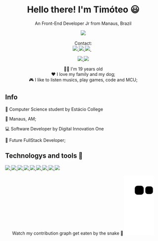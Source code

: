 <h1 align='center'>
Hello there! I'm Timóteo 😃
</h1>

<p align='center'>
An Front-End Developer Jr from Manaus, Brazil
</p>

<div align="center">
   <img height="380em" src="https://img.thuthuatphanmem.vn/uploads/2018/10/26/anh-gif-dep-nhat_054957921.gif"/>
</div>

<p align='center'>
  Contact: <br>
  <a href="https://www.linkedin.com/in/tim%C3%B3teo-bentes-03a083161/">
    <img src="https://img.shields.io/badge/linkedin-%230077B5.svg?&style=for-the-badge&logo=linkedin&logoColor=white"/>
  </a>
  <a href="https://www.instagram.com/bentest.t/">
    <img src="https://img.shields.io/badge/instagram-%23E4405F.svg?&style=for-the-badge&logo=instagram&logoColor=white"/>
  </a>
   <a href="http://timoteo-portfolio.vercel.app/">
      <img src="https://img.shields.io/badge/website-000000?style=for-the-badge&logo=About.me&logoColor=white"/>
   </a>&nbsp;&nbsp;
  
</p>

<p align='center'>
  <a href="https://github.com/timoteobentes"><img src="https://github-readme-stats.vercel.app/api?username=timoteobentes&show_icons=true&count_private=true&theme=dracula" width="350">
  <img src="https://github-readme-stats.vercel.app/api/top-langs/?username=timoteobentes&layout=compact&langs_count=7&theme=dracula" width="300"></a>
</p>

<p align='center'>
  👨‍🦲 I'm 19 years old
  <br>
  ❤️ I love my family and my dog;
  <br>
  🎮 I like to listen musics, play games, code and MCU;
  
</p>

<p align='center'>
 <h2>Info</h2>
  📓 Computer Science student by Estácio College
  
  📍 Manaus, AM;
  
  💻 Software Developer by Digital Innovation One
  
  📒 Future FullStack Developer;
</p>

<p align='center' >
  
 <h2>Technologys and tools 🔧</h2>
 <a href="#">
  <img src="https://cdn.jsdelivr.net/gh/devicons/devicon/icons/html5/html5-original.svg" width="50"/>
 </a>
 <a href="#">
    <img src="https://cdn.jsdelivr.net/gh/devicons/devicon/icons/css3/css3-original.svg" width="50"/>
 </a>
 <a href="#">
    <img src="https://cdn.jsdelivr.net/gh/devicons/devicon/icons/javascript/javascript-original.svg" width="50"/>
 </a>
 <a href="#">
  <img src="https://cdn.jsdelivr.net/gh/devicons/devicon/icons/git/git-original.svg" width="50"/>
 </a>
 <a href="#">
  <img src="https://cdn.jsdelivr.net/gh/devicons/devicon/icons/github/github-original.svg" width="50"/>
 </a>
 <a href="#">
  <img src="https://cdn.jsdelivr.net/gh/devicons/devicon/icons/php/php-original.svg" width="50"/>
 </a>
 <a href="#">
  <img src="https://cdn.jsdelivr.net/gh/devicons/devicon/icons/nodejs/nodejs-original.svg" width="50"/>
 </a>
 <a href="#">
  <img src="https://cdn.jsdelivr.net/gh/devicons/devicon/icons/mongodb/mongodb-original.svg" width="50"/>
 </a>
 <a href="#">
  <img src="https://cdn.jsdelivr.net/gh/devicons/devicon/icons/mysql/mysql-original.svg" width="50"/>
 </a>
 
</p>

<p align="center">
   Watch my contribution graph get eaten by the snake 🐍
   <img src="https://github.com/timoteobentes/timoteobentes/blob/output/github-contribution-grid-snake.svg" alt="animated" />
</p>

